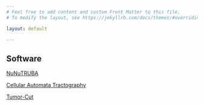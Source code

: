 ```yaml
---
# Feel free to add content and custom Front Matter to this file.
# To modify the layout, see https://jekyllrb.com/docs/themes/#overriding-theme-defaults

layout: default

---
```


## Software

[NuNuTRUBA](https://github.com/ImagingYeditepe/NuNuTRUBA)

[Cellular Automata Tractography](https://github.com/andachamamci/CATractography)

[Tumor-Cut](https://github.com/andachamamci/TumorCut)

